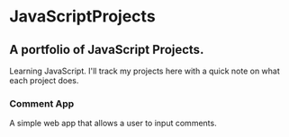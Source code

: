 # JavaScriptProjects

## A portfolio of JavaScript Projects.

Learning JavaScript. I'll track my projects here with a quick note on what each project does.

### Comment App

A simple web app that allows a user to input comments.
